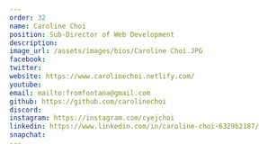 ```yaml
---
order: 32
name: Caroline Choi
position: Sub-Director of Web Development
description: 
image_url: /assets/images/bios/Caroline Choi.JPG
facebook: 
twitter: 
website: https://www.carolinechoi.netlify.com/
youtube: 
email: mailto:fromfontana@gmail.com
github: https://github.com/carolinechoi
discord: 
instagram: https://instagram.com/cyejchoi
linkedin: https://www.linkedin.com/in/caroline-choi-6329b2187/
snapchat: 
---
```

